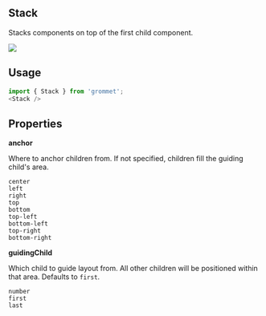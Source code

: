 ## Stack
Stacks components on top of the first child component.

[![](https://codesandbox.io/static/img/play-codesandbox.svg)](https://codesandbox.io/s/github/grommet/grommet-sandbox?initialpath=stack&module=%2Fsrc%2FStack.js)
## Usage

```javascript
import { Stack } from 'grommet';
<Stack />
```

## Properties

**anchor**

Where to anchor children from. If not specified, children fill the
guiding child's area.

```
center
left
right
top
bottom
top-left
bottom-left
top-right
bottom-right
```

**guidingChild**

Which child to guide layout from. All other children will be positioned
      within that area. Defaults to `first`.

```
number
first
last
```
  